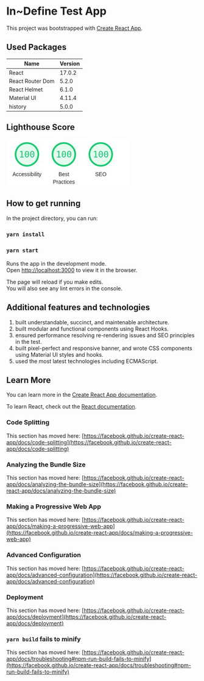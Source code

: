# In~Define Test App

This project was bootstrapped with [Create React App](https://github.com/facebook/create-react-app).

## Used Packages
| Name | Version |
| --- | --- |
| React | 17.0.2 |
| React Router Dom | 5.2.0
| React Helmet | 6.1.0 |
| Material UI | 4.11.4
| history | 5.0.0 |

## Lighthouse Score
![lighthouse score](public/static/images/lighthouse-score.jpg)

## How to get running

In the project directory, you can run:

### `yarn install`

### `yarn start`

Runs the app in the development mode.\
Open [http://localhost:3000](http://localhost:3000) to view it in the browser.

The page will reload if you make edits.\
You will also see any lint errors in the console.

## Additional features and technologies
1. built understandable, succinct, and maintenable architecture.
2. built modular and functional components using React Hooks.
3. ensured performance resolving re-rendering issues and SEO principles in the test.
4. built pixel-perfect and responsive banner, and wrote CSS components using Material UI styles and hooks.
5. used the most latest technologies including ECMAScript.

## Learn More

You can learn more in the [Create React App documentation](https://facebook.github.io/create-react-app/docs/getting-started).

To learn React, check out the [React documentation](https://reactjs.org/).

### Code Splitting

This section has moved here: [https://facebook.github.io/create-react-app/docs/code-splitting](https://facebook.github.io/create-react-app/docs/code-splitting)

### Analyzing the Bundle Size

This section has moved here: [https://facebook.github.io/create-react-app/docs/analyzing-the-bundle-size](https://facebook.github.io/create-react-app/docs/analyzing-the-bundle-size)

### Making a Progressive Web App

This section has moved here: [https://facebook.github.io/create-react-app/docs/making-a-progressive-web-app](https://facebook.github.io/create-react-app/docs/making-a-progressive-web-app)

### Advanced Configuration

This section has moved here: [https://facebook.github.io/create-react-app/docs/advanced-configuration](https://facebook.github.io/create-react-app/docs/advanced-configuration)

### Deployment

This section has moved here: [https://facebook.github.io/create-react-app/docs/deployment](https://facebook.github.io/create-react-app/docs/deployment)

### `yarn build` fails to minify

This section has moved here: [https://facebook.github.io/create-react-app/docs/troubleshooting#npm-run-build-fails-to-minify](https://facebook.github.io/create-react-app/docs/troubleshooting#npm-run-build-fails-to-minify)
